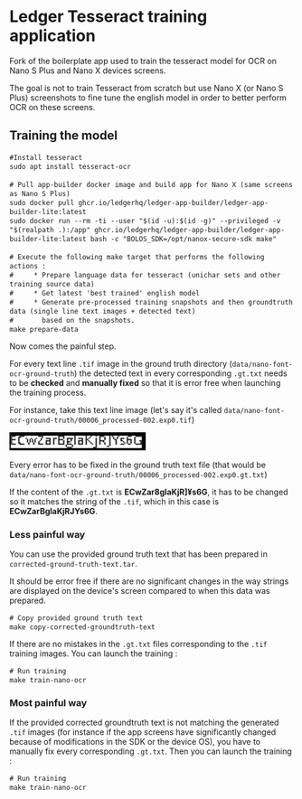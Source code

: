 # Ledger Tesseract training application

Fork of the boilerplate app used to train the tesseract model for OCR on Nano S Plus and Nano X devices screens.

The goal is not to train Tesseract from scratch but use Nano X (or Nano S Plus) screenshots to fine tune the english model in order to better perform OCR on these screens.

## Training the model

```shell
#Install tesseract
sudo apt install tesseract-ocr

# Pull app-builder docker image and build app for Nano X (same screens as Nano S Plus)
sudo docker pull ghcr.io/ledgerhq/ledger-app-builder/ledger-app-builder-lite:latest
sudo docker run --rm -ti --user "$(id -u):$(id -g)" --privileged -v "$(realpath .):/app" ghcr.io/ledgerhq/ledger-app-builder/ledger-app-builder-lite:latest bash -c "BOLOS_SDK=/opt/nanox-secure-sdk make"

# Execute the following make target that performs the following actions : 
#     * Prepare language data for tesseract (unichar sets and other training source data) 
#     * Get latest 'best trained' english model
#     * Generate pre-processed training snapshots and then groundtruth data (single line text images + detected text)
#       based on the snapshots.
make prepare-data
```

Now comes the painful step.

For every text line `.tif` image in the ground truth directory (`data/nano-font-ocr-ground-truth`) the detected text in every corresponding `.gt.txt` needs to be **checked** and **manually fixed** so that it is error free when launching the training process.

For instance, take this text line image (let's say it's called `data/nano-font-ocr-ground-truth/00006_processed-002.exp0.tif`)

![example ground truth image](example.png)

Every error has to be fixed in the ground truth text file (that would be `data/nano-font-ocr-ground-truth/00006_processed-002.exp0.gt.txt`)

If the content of the `.gt.txt` is **ECwZar8gIaKjR]¥s6G**, it has to be changed so it matches the string of the `.tif`, which in this case is **ECwZarBglaKjRJYs6G**.
### Less painful way

You can use the provided ground truth text that has been prepared in `corrected-ground-truth-text.tar`.

It should be error free if there are no significant changes in the way strings are displayed on the device's screen compared to when this data was prepared.

```shell
# Copy provided ground truth text
make copy-corrected-groundtruth-text
```

If there are no mistakes in the `.gt.txt` files corresponding to the `.tif` training images. You can launch the training :

```shell
# Run training
make train-nano-ocr
```

### Most painful way

If the provided corrected groundtruth text is not matching the generated `.tif` images (for instance if the app screens have significantly changed because of modifications in the SDK or the device OS), you have to manually fix every corresponding `.gt.txt`. Then you can launch the training :

```shell
# Run training
make train-nano-ocr
```
